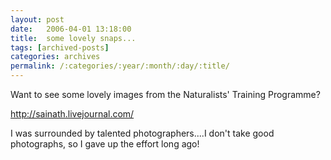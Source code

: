 ```yaml
---
layout: post
date:	2006-04-01 13:18:00
title:  some lovely snaps...
tags: [archived-posts]
categories: archives
permalink: /:categories/:year/:month/:day/:title/
---
```

Want to see some lovely images from the Naturalists' Training Programme?

http://sainath.livejournal.com/

I was surrounded by talented photographers....I don't take good photographs, so I gave up the effort long ago!
